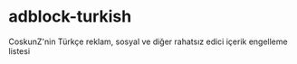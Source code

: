 adblock-turkish
===============

CoskunZ'nin Türkçe reklam, sosyal ve diğer rahatsız edici içerik engelleme listesi
